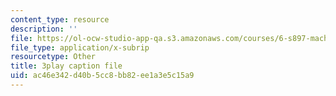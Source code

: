 ```yaml
---
content_type: resource
description: ''
file: https://ol-ocw-studio-app-qa.s3.amazonaws.com/courses/6-s897-machine-learning-for-healthcare-spring-2019/ac46e342d40b5cc8bb82ee1a3e5c15a9_zdotUAxiPGM.vtt
file_type: application/x-subrip
resourcetype: Other
title: 3play caption file
uid: ac46e342-d40b-5cc8-bb82-ee1a3e5c15a9
---
```

